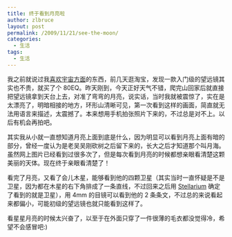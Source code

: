 ```yaml
---
title: 终于看到月亮啦
author: zlbruce
layout: post
permalink: /2009/11/21/see-the-moon/
categories:
  - 生活
tags:
  - 生活
---
```

我之前就说过我[喜欢宇宙方面][1]的东西，前几天逛淘宝，发现一款入门级的望远镜其实也不贵，就买了个 80EQ。昨天刚到，今天正好天气不错，爬完山回家后就直接把望远镜拿到天台上去，对准了弯弯的月亮，说实话，当时我就被震惊了，实在是太漂亮了，明暗相接的地方，环形山清晰可见，第一次看到这样的画面，简直就无法用语言来描述，太震撼了。本来想用手机拍张照片下来的，不过总是对不上。以后有机会再拍吧。

其实我从小就一直想知道月亮上面到底是什么，因为明显可以看到月亮上面有暗的部分，曾经一度认为是老吴吴刚砍树之后留下来的，长大之后才知道那个叫月海。虽然网上图片已经看到过很多次了，但是每次看到月亮的时候都想亲眼看清楚这颗美丽的天体。现在终于亲眼看清楚了！

看完了月亮，又看了会儿木星，能够看到他的四颗卫星（其实当时一直怀疑是不是卫星，因为都在木星的右下角排成了一条直线，不过回来之后用 [Stellarium][2] 确定了看到的就是卫星），用 4mm 的目镜可以看到他的 2 条条文，不过总的来说看起来都偏小，可能初级的望远镜也就只能看到这样了。

看星星月亮的时候太兴奋了，以至于在外面只穿了一件很薄的毛衣都没觉得冷，希望不会感冒吧:)

 [1]: https://zlb.me/2008/06/03/one-two-three-infinity/ "从一到无穷大"
 [2]: http://www.stellarium.org/
